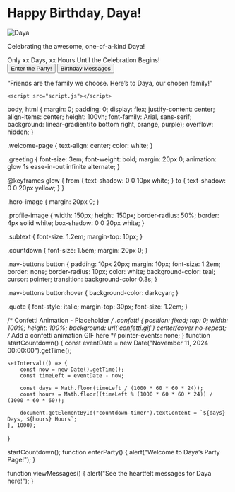 <!DOCTYPE html>
<html lang="en">
<head>
    <meta charset="UTF-8">
    <meta name="viewport" content="width=device-width, initial-scale=1.0">
    <title>Happy Birthday, Daya!</title>
    <link rel="stylesheet" href="style.css">
</head>
<body>
    <div class="welcome-page">
        <div class="confetti"></div>
        <h1 class="greeting">Happy Birthday, Daya!</h1>
        <div class="hero-image">
            <img src="daya_photo.jpg" alt="Daya" class="profile-image">
            <p class="subtext">Celebrating the awesome, one-of-a-kind Daya!</p>
        </div>
        <div class="countdown">Only <span id="countdown-timer">xx Days, xx Hours</span> Until the Celebration Begins!</div>
        <div class="nav-buttons">
            <button onclick="enterParty()">Enter the Party!</button>
            <button onclick="viewMessages()">Birthday Messages</button>
        </div>
        <p class="quote">“Friends are the family we choose. Here’s to Daya, our chosen family!”</p>
    </div>

    <script src="script.js"></script>
</body>
</html>
body, html {
    margin: 0;
    padding: 0;
    display: flex;
    justify-content: center;
    align-items: center;
    height: 100vh;
    font-family: Arial, sans-serif;
    background: linear-gradient(to bottom right, orange, purple);
    overflow: hidden;
}

.welcome-page {
    text-align: center;
    color: white;
}

.greeting {
    font-size: 3em;
    font-weight: bold;
    margin: 20px 0;
    animation: glow 1s ease-in-out infinite alternate;
}

@keyframes glow {
    from { text-shadow: 0 0 10px white; }
    to { text-shadow: 0 0 20px yellow; }
}

.hero-image {
    margin: 20px 0;
}

.profile-image {
    width: 150px;
    height: 150px;
    border-radius: 50%;
    border: 4px solid white;
    box-shadow: 0 0 20px white;
}

.subtext {
    font-size: 1.2em;
    margin-top: 10px;
}

.countdown {
    font-size: 1.5em;
    margin: 20px 0;
}

.nav-buttons button {
    padding: 10px 20px;
    margin: 10px;
    font-size: 1.2em;
    border: none;
    border-radius: 10px;
    color: white;
    background-color: teal;
    cursor: pointer;
    transition: background-color 0.3s;
}

.nav-buttons button:hover {
    background-color: darkcyan;
}

.quote {
    font-style: italic;
    margin-top: 30px;
    font-size: 1.2em;
}

/* Confetti Animation - Placeholder */
.confetti {
    position: fixed;
    top: 0;
    width: 100%;
    height: 100%;
    background: url('confetti.gif') center/cover no-repeat; /* Add a confetti animation GIF here */
    pointer-events: none;
}
function startCountdown() {
    const eventDate = new Date("November 11, 2024 00:00:00").getTime();

    setInterval(() => {
        const now = new Date().getTime();
        const timeLeft = eventDate - now;

        const days = Math.floor(timeLeft / (1000 * 60 * 60 * 24));
        const hours = Math.floor((timeLeft % (1000 * 60 * 60 * 24)) / (1000 * 60 * 60));

        document.getElementById("countdown-timer").textContent = `${days} Days, ${hours} Hours`;
    }, 1000);
}

startCountdown();
function enterParty() {
    alert("Welcome to Daya’s Party Page!");
}

function viewMessages() {
    alert("See the heartfelt messages for Daya here!");
}
